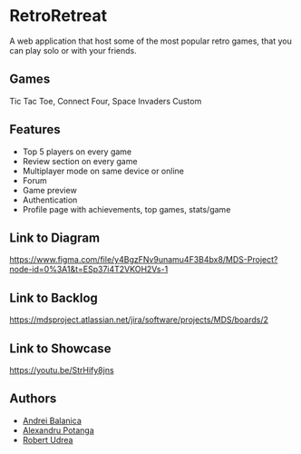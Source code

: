 # RetroRetreat

A web application that host some of the most popular retro games, that you can play solo or with your friends.

## Games

Tic Tac Toe, Connect Four, Space Invaders Custom

## Features

- Top 5 players on every game
- Review section on every game
- Multiplayer mode on same device or online
- Forum
- Game preview
- Authentication
- Profile page with achievements, top games, stats/game

## Link to Diagram
https://www.figma.com/file/y4BgzFNv9unamu4F3B4bx8/MDS-Project?node-id=0%3A1&t=ESp37i4T2VKOH2Vs-1

## Link to Backlog
https://mdsproject.atlassian.net/jira/software/projects/MDS/boards/2

## Link to Showcase
https://youtu.be/StrHify8jns

## Authors

- [Andrei Balanica](https://github.com/Balanica)
- [Alexandru Potanga](https://github.com/Destro25)
- [Robert Udrea](https://github.com/rob3rtu)
